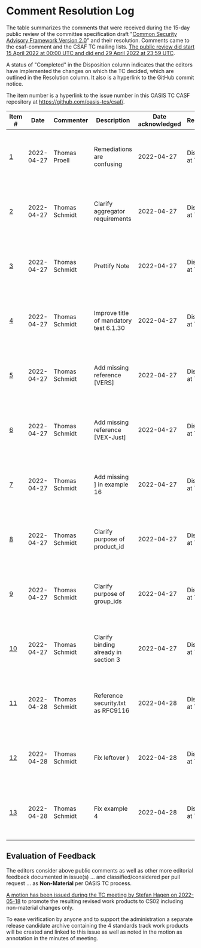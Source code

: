 # Comment Resolution Log

The table summarizes the comments that were received during the 15-day public review of the committee specification draft "[Common Security Advisory Framework Version 2.0](https://docs.oasis-open.org/csaf/csaf/v2.0/csd02/csaf-v2.0-csd02.html)" and their resolution. Comments came to the csaf-comment and the CSAF TC mailing lists. [The public review did start 15 April 2022 at 00:00 UTC and did end 29 April 2022 at 23:59 UTC](https://www.oasis-open.org/2022/04/14/invitation-to-comment-on-common-security-advisory-framework-v2-0-2/).

A status of "Completed" in the Disposition column indicates that the editors have implemented the changes on which the TC decided, which are outlined in the Resolution column. It also is a hyperlink to the GitHub commit notice.

The item number is a hyperlink to the issue number in this OASIS TC CASF repository at https://github.com/oasis-tcs/csaf/.

| Item #                                             | Date       | Commenter      | Description                            | Date acknowledged | Resolution           | Disposition                                             | 
|----------------------------------------------------|------------|----------------|----------------------------------------|-------------------|----------------------|---------------------------------------------------------|
| [1](https://github.com/oasis-tcs/csaf/issues/512)  | 2022-04-27 | Thomas Proell  | Remediations are confusing             | 2022-04-27        | Discussed at TC call | [TC agrees. Editors added clarifications and explanations as needed.](https://github.com/oasis-tcs/csaf/pull/540) |
| [2](https://github.com/oasis-tcs/csaf/issues/513)  | 2022-04-27 | Thomas Schmidt | Clarify aggregator requirements        | 2022-04-27        | Discussed at TC call | [TC agrees. Editors added clarifications and explanations as needed.](https://github.com/oasis-tcs/csaf/pull/543) |
| [3](https://github.com/oasis-tcs/csaf/issues/514)  | 2022-04-27 | Thomas Schmidt | Prettify Note                          | 2022-04-27        | Discussed at TC call | [TC agrees. Editors added clarifications and explanations as needed.](https://github.com/oasis-tcs/csaf/pull/543) |
| [4](https://github.com/oasis-tcs/csaf/issues/515)  | 2022-04-27 | Thomas Schmidt | Improve title of mandatory test 6.1.30 | 2022-04-27        | Discussed at TC call | [TC agrees. Editors added clarifications and explanations as needed.](https://github.com/oasis-tcs/csaf/pull/543) |
| [5](https://github.com/oasis-tcs/csaf/issues/516)  | 2022-04-27 | Thomas Schmidt | Add missing reference [VERS]           | 2022-04-27        | Discussed at TC call | [TC agrees. Editors added clarifications and explanations as needed.](https://github.com/oasis-tcs/csaf/pull/543) |
| [6](https://github.com/oasis-tcs/csaf/issues/517)  | 2022-04-27 | Thomas Schmidt | Add missing reference [VEX-Just]       | 2022-04-27        | Discussed at TC call | [TC agrees. Editors added clarifications and explanations as needed.](https://github.com/oasis-tcs/csaf/pull/538) |
| [7](https://github.com/oasis-tcs/csaf/issues/518)  | 2022-04-27 | Thomas Schmidt | Add missing ] in example 16            | 2022-04-27        | Discussed at TC call | [TC agrees. Editors added clarifications and explanations as needed.](https://github.com/oasis-tcs/csaf/pull/543) |
| [8](https://github.com/oasis-tcs/csaf/issues/519)  | 2022-04-27 | Thomas Schmidt | Clarify purpose of product_id          | 2022-04-27        | Discussed at TC call | [TC agrees. Editors added clarifications and explanations as needed.](https://github.com/oasis-tcs/csaf/pull/543) |
| [9](https://github.com/oasis-tcs/csaf/issues/520)  | 2022-04-27 | Thomas Schmidt | Clarify purpose of group_ids           | 2022-04-27        | Discussed at TC call | [TC agrees. Editors added clarifications and explanations as needed.](https://github.com/oasis-tcs/csaf/pull/543) |
| [10](https://github.com/oasis-tcs/csaf/issues/521) | 2022-04-27 | Thomas Schmidt | Clarify binding already in section 3   | 2022-04-27        | Discussed at TC call | [TC agrees. Editors added clarifications and explanations as needed.](https://github.com/oasis-tcs/csaf/pull/543) |
| [11](https://github.com/oasis-tcs/csaf/issues/522) | 2022-04-28 | Thomas Schmidt | Reference security.txt as RFC9116      | 2022-04-28        | Discussed at TC call | [TC agrees. Editors added clarifications and explanations as needed.](https://github.com/oasis-tcs/csaf/pull/543) |
| [12](https://github.com/oasis-tcs/csaf/issues/523) | 2022-04-28 | Thomas Schmidt | Fix leftover }                         | 2022-04-28        | Discussed at TC call | [TC agrees. Editors added clarifications and explanations as needed.](https://github.com/oasis-tcs/csaf/pull/543) |
| [13](https://github.com/oasis-tcs/csaf/issues/524) | 2022-04-28 | Thomas Schmidt | Fix example 4                          | 2022-04-28        | Discussed at TC call | [TC agrees. Editors added clarifications and explanations as needed.](https://github.com/oasis-tcs/csaf/pull/543) |

## Evaluation of Feedback

The editors consider above public comments as well as other more editorial feedback documented in issue(s) ... and classified/considered per pull request ... as **Non-Material** per OASIS TC process.

[A motion has been issued during the TC meeting by Stefan Hagen on 2022-05-18](https://github.com/oasis-tcs/csaf/blob/master/meeting_minutes/2022-05-18.md) to promote the resulting revised work products to CS02 including  non-material changes only.

To ease verification by anyone and to support the administration a separate release candidate archive containing the 4 standards track work products will be created and linked to this issue as well as noted in the motion as annotation in the minutes of meeting.
